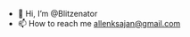 - 👋 Hi, I’m @Blitzenator
- 📫 How to reach me allenksajan@gmail.com

<!---
Blitzenator/Blitzenator is a ✨ special ✨ repository because its `README.md` (this file) appears on your GitHub profile.
You can click the Preview link to take a look at your changes.
--->
